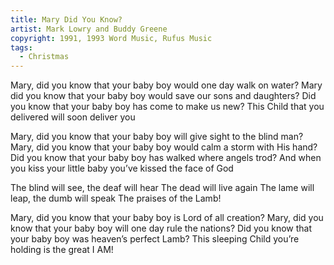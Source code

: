```yaml
---
title: Mary Did You Know?
artist: Mark Lowry and Buddy Greene
copyright: 1991, 1993 Word Music, Rufus Music
tags:
  - Christmas
---
```

Mary, did you know that your baby boy
 would one day walk on water?
Mary did you know that your baby boy
 would save our sons and daughters?
Did you know that your baby boy
 has come to make us new?
This Child that you delivered
 will soon deliver you

Mary, did you know that your baby boy
 will give sight to the blind man?
Mary, did you know that your baby boy
 would calm a storm with His hand?
Did you know that your baby boy
 has walked where angels trod?
And when you kiss your little baby
 you’ve kissed the face of God

   The blind will see, the deaf will hear
   The dead will live again
   The lame will leap, the dumb will speak
   The praises of the Lamb!

Mary, did you know that your baby boy
 is Lord of all creation?
Mary, did you know that your baby boy
 will one day rule the nations?
Did you know that your baby boy
 was heaven’s perfect Lamb?
This sleeping Child you’re holding
 is the great I AM!